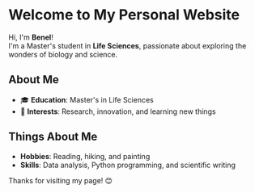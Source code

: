 # Welcome to My Personal Website

Hi, I'm **Benel**!  
I'm a Master's student in **Life Sciences**, passionate about exploring the wonders of biology and science.

## About Me
- 🎓 **Education**: Master's in Life Sciences  
- 🌱 **Interests**: Research, innovation, and learning new things  

## Things About Me 
- **Hobbies**: Reading, hiking, and painting  
- **Skills**: Data analysis, Python programming, and scientific writing 

Thanks for visiting my page! 😊
